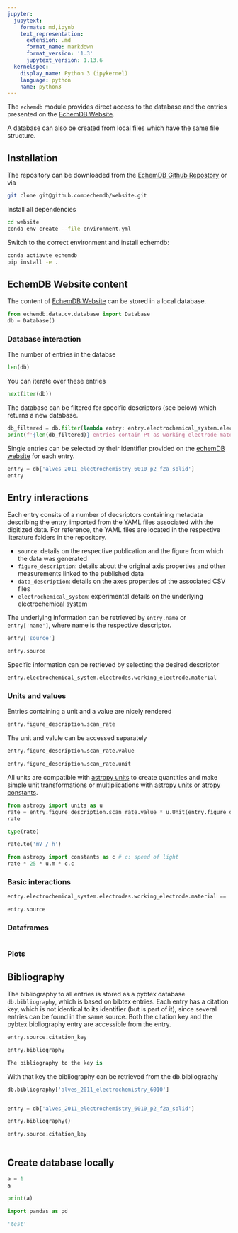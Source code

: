 ```yaml
---
jupyter:
  jupytext:
    formats: md,ipynb
    text_representation:
      extension: .md
      format_name: markdown
      format_version: '1.3'
      jupytext_version: 1.13.6
  kernelspec:
    display_name: Python 3 (ipykernel)
    language: python
    name: python3
---
```


The `echemdb` module provides direct access to the database and the entries presented on the [EchemDB Website](https://echemdb.github.io/). 

A database can also be created from local files which have the same file structure.

<!-- #region tags=[] -->
## Installation
<!-- #endregion -->

<!-- #raw -->
<!-- Detailed installation instructions can be found elsewhere -->
<!-- #endraw -->

The repository can be downloaded from the [EchemDB Github Repostory](https://github.com/echemdb/website) or via


```sh .noeval
git clone git@github.com:echemdb/website.git
```


Install all dependencies


```sh .noeval  
cd website
conda env create --file environment.yml
```


Switch to the correct environment and install echemdb:


```sh .noeval  
conda actiavte echemdb
pip install -e .
```

<!-- #region tags=[] -->
## EchemDB Website content
<!-- #endregion -->

The content of [EchemDB Website](https://echemdb.github.io/) can be stored in a local database.

```python
from echemdb.data.cv.database import Database
db = Database()
```

### Database interaction


The number of entries in the databse

```python
len(db)
```

You can iterate over these entries

```python
next(iter(db))
```

The database can be filtered for specific descriptors (see below) which returns a new database.

```python
db_filtered = db.filter(lambda entry: entry.electrochemical_system.electrodes.working_electrode.material == 'Pt')
print(f'{len(db_filtered)} entries contain Pt as working electrode material.')
```

Single entries can be selected by their identifier provided on the [echemDB website](https://echemdb.github.io/) for each entry.

```python
entry = db['alves_2011_electrochemistry_6010_p2_f2a_solid']
entry
```

<!-- #region tags=[] -->
## Entry interactions
<!-- #endregion -->

Each entry consits of a number of decsriptors containing metadata describing the entry, imported from the YAML files associated with the digitized data. For reference, the YAML files are located in the respective literature folders in the repository.
* `source`: details on the respective publication and the figure from which the data was generated
* `figure_description`: details about the original axis properties and other measurements linked to the published data
* `data_description`: details on the axes properties of the associated CSV files
* `electrochemical_system`: experimental details on the underlying electrochemical system

The underlying information can be retrieved by `entry.name` or `entry['name']`, where name is the respective descriptor.

```python
entry['source']
```

```python
entry.source
```

Specific information can be retrieved by selecting the desired descriptor

```python
entry.electrochemical_system.electrodes.working_electrode.material
```

### Units and values
Entries containing a unit and a value are nicely rendered

```python
entry.figure_description.scan_rate
```

The unit and valule can be accessed separately

```python
entry.figure_description.scan_rate.value
```

```python
entry.figure_description.scan_rate.unit
```

All units are compatible with [astropy units](https://docs.astropy.org/en/stable/units/index.html) to create quantities and make simple unit transformations or multiplications with [astropy units](https://docs.astropy.org/en/stable/units/index.html) or [atropy constants](https://docs.astropy.org/en/stable/constants/index.html).

```python
from astropy import units as u
rate = entry.figure_description.scan_rate.value * u.Unit(entry.figure_description.scan_rate.unit)
rate
```

```python
type(rate)
```

```python
rate.to('mV / h')
```

```python
from astropy import constants as c # c: speed of light
rate * 25 * u.m * c.c
```

<!-- #region tags=[] -->
### Basic interactions
<!-- #endregion -->

```python
entry.electrochemical_system.electrodes.working_electrode.material == 'Pt'
```

```python
entry.source
```

### Dataframes

```python

```

### Plots


## Bibliography


The bibliography to all entries is stored as a pybtex database `db.bibliography`, which is based on bibtex entries.
Each entry has a citation key, which is not identical to its identifier (but is part of it), since several entries can be found in the same source.
Both the citation key and the pybtex bibliography entry are accessible from the entry. 

```python
entry.source.citation_key
```

```python
entry.bibliography
```

```python
The bibliography to the key is 
```

With that key the bibliography can be retrieved from the db.bibliography

```python
db.bibliography['alves_2011_electrochemistry_6010']
```

```python

```

```python
entry = db['alves_2011_electrochemistry_6010_p2_f2a_solid']
```

```python
entry.bibliography()
```

```python
entry.source.citation_key
```

```python

```

## Create database locally

```python
a = 1
a
```

```python
print(a)
```

```python
import pandas as pd
```

```python
'test'
```

```python

```
